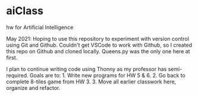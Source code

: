 # aiClass
hw for Artificial Intelligence

May 2021: Hoping to use this repository to experiment with version control using Git and Github.
Couldn't get VSCode to work with Github, so I created this repo on Github and cloned locally.
Queens.py was the only one here at first.

I plan to continue writing code using Thonny as my professor has semi-required.
Goals are to:
    1. Write new programs for HW 5 & 6.
    2. Go back to complete 8-tiles game from HW 3.
    3. Move all earlier classwork here, organize and refactor.


